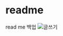 # readme
read me 백업
![글쓰기](https://github.com/gunjoon98/readme/assets/48176143/1e981ccc-1ce4-404e-bd0c-771fdcc4f739)
